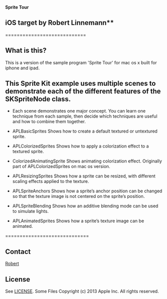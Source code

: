 
**Sprite Tour**
## iOS target by Robert Linnemann**
============================

## What is this?
This is a version of the sample program 'Sprite Tour' for mac os x built for iphone and ipad.


## This Sprite Kit example uses multiple scenes to demonstrate each of the different features of the SKSpriteNode class.

* Each scene demonstrates one major concept. You can learn one technique from each sample, then decide which techniques are useful and how to combine them together.

* APLBasicSprites
Shows how to create a default textured or untextured sprite.

* APLColorizedSprites
Shows how to apply a colorization effect to a textured sprite.

* ColorizedAnimatingSprite
Shows animating colorization effect. Originally part of APLColorizedSprites on mac os version.

* APLResizingSprites
Shows how a sprite can be resized, with different scaling effects applied to the texture.

* APLSpriteAnchors
Shows how a sprite’s anchor position can be changed so that the texture image is not centered on the sprite’s position.

* APLSpriteBlending
Shows how an additive blending mode can be used to simulate lights.

* APLAnimatedSprites
Shows how a sprite’s texture image can be animated.

=============================



## Contact

[Robert](http://robertlinnemann.com)

## License

See [LICENSE](https://github.com/mevdev/SpriteTouriOS/blob/master/MIT-LICENSE.txt).
Some Files Copyright (c) 2013 Apple Inc. All rights reserved.

